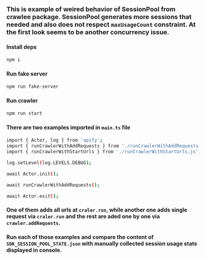 ### This is example of weired behavior of SessionPool from crawlee package. SessionPool generates more sessions that needed and also does not respect `maxUsageCount` constraint. At the first look seems to be another concurrency issue.
#### Install deps 
```sh
npm i
```
#### Run fake server 
```sh
npm run fake-server 
```

#### Run crawler
```sh
npm run start
```


#### There are two examples imported in `main.ts` file
```sh
import { Actor, log } from 'apify';
import { runCrawlerWithAddRequests } from './runCrawlerWithAddRequests.js';
import { runCrawlerWithStartUrls } from './runCrawlerWithStartUrls.js';

log.setLevel(log.LEVELS.DEBUG);

await Actor.init();

await runCrawlerWithAddRequests();

await Actor.exit();

```
#### One of them adds all urls at `craler.run`, while another one adds single request via `craler.run` and the rest are aded one by one via `crawler.addRequests`.
#### Run each of those examples and compare the content of `SDK_SESSION_POOL_STATE.json` with manually collected session usage stats displayed in console.
